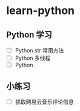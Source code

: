 # learn-python
## Python 学习
* [ ] Python str 常用方法
* [ ] Python 多线程
* [ ] Python 

## 小练习
* [ ] 抓取网易云音乐评论信息
